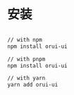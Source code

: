 


# 安装

```bash

// with npm
npm install orui-ui

// with pnpm
npm install orui-ui

// with yarn
yarn add orui-ui

```